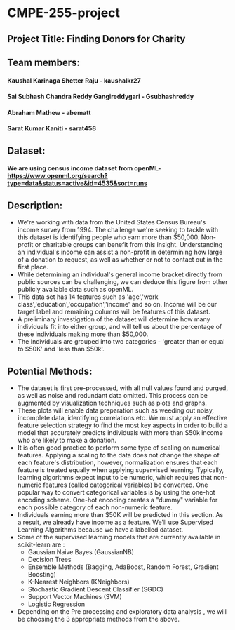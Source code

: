 # CMPE-255-project

## Project Title:  Finding Donors for Charity

## Team members: 
#### Kaushal Karinaga Shetter Raju - kaushalkr27
#### Sai Subhash Chandra Reddy Gangireddygari - Gsubhashreddy
#### Abraham Mathew - abematt
#### Sarat Kumar Kaniti - sarat458

## Dataset:
#### We are using census income dataset from openML- https://www.openml.org/search?type=data&status=active&id=4535&sort=runs

## Description:
  * We're working with data from the United States Census Bureau's income survey from 1994. The challenge we're seeking to tackle with this dataset is identifying people who earn more than $50,000. Non-profit or charitable groups can benefit from this insight. Understanding an individual's income can assist a non-profit in determining how large of a donation to request, as well as whether or not to contact out in the first place.
  * While determining an individual's general income bracket directly from public sources can be challenging, we can deduce this figure from other publicly available data such as openML.
  * This data set has 14 features such as 'age','work class','education','occupation','income' and so on. Income will be our target label and remaining columns will be features of this dataset.
  * A preliminary investigation of the dataset will determine how many individuals fit into either group, and will tell us about the percentage of these individuals making more than $50,000.
  * The Individuals are grouped into two categories - 'greater than or equal to $50K' and 'less than $50k'.

## Potential Methods:
  * The dataset is first pre-processed, with all null values found and purged, as well as noise and redundant data omitted. This process can be augmented by visualization techniques such as plots and graphs.
  * These plots will enable data preparation such as weeding out noisy, incomplete data, identifying correlations etc. We must apply an effective feature selection strategy to find the most key aspects in order to build a model that accurately predicts individuals with more than $50k income who are likely to make a donation.
  * It is often good practice to perform some type of scaling on numerical features. Applying a scaling to the data does not change the shape of each feature's distribution, however, normalization ensures that each feature is treated equally when applying supervised learning. Typically, learning algorithms expect input to be numeric, which requires that non-numeric features (called categorical variables) be converted. One popular way to convert categorical variables is by using the one-hot encoding scheme. One-hot encoding creates a "dummy" variable for each possible category of each non-numeric feature.
  * Individuals earning more than $50K will be predicted in this section. As a result, we already have income as a feature. We'll use Supervised Learning Algorithms because we have a labelled dataset.
  * Some of the supervised learning models that are currently available in scikit-learn are :
    * Gaussian Naive Bayes (GaussianNB)
    * Decision Trees
    * Ensemble Methods (Bagging, AdaBoost, Random Forest, Gradient Boosting)
    * K-Nearest Neighbors (KNeighbors)
    * Stochastic Gradient Descent Classifier (SGDC)
    * Support Vector Machines (SVM)
    * Logistic Regression
* Depending on the Pre processing and exploratory data analysis , we will be choosing the 3 appropriate methods from the above.




